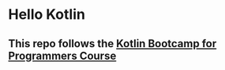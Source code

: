 # Hello Kotlin

## This repo follows the [Kotlin Bootcamp for Programmers Course ](https://developer.android.com/courses/kotlin-bootcamp/overview)
